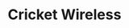 ---
title: "Cricket Wireless"
url: /phoenix/cricket-wireless-north-19th-avenue-2/
shop: mobile phone
---